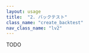 ```yaml
---
layout: usage
title:  "2. バックテスト"
class_name: "create_backtest"
nav_class_name: "lv2"
---
```


TODO
